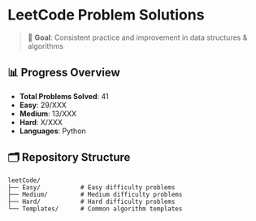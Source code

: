 # LeetCode Problem Solutions

> 🎯 **Goal**: Consistent practice and improvement in data structures & algorithms

## 📊 Progress Overview
- **Total Problems Solved**: 41
- **Easy**: 29/XXX
- **Medium**: 13/XXX  
- **Hard**: X/XXX
- **Languages**: Python

## 🗂️ Repository Structure

```
leetCode/
├── Easy/           # Easy difficulty problems
├── Medium/         # Medium difficulty problems  
├── Hard/           # Hard difficulty problems
└── Templates/      # Common algorithm templates
```
